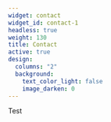 ```yaml
---
widget: contact
widget_id: contact-1
headless: true
weight: 130
title: Contact
active: true
design:
  columns: "2"
  background:
    text_color_light: false
    image_darken: 0
---
```

Test